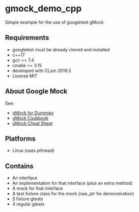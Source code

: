 # gmock_demo_cpp
Simple example for the use of googletest gMock

## Requirements
- googletest must be already cloned and installed
- c++17
- gcc >= 7.4
- cmake >= 3.15
- developed with CLion 2019.3
- License MIT

## About Google Mock
See:
* [gMock for Dummies](https://github.com/google/googletest/blob/master/googlemock/docs/for_dummies.md)
* [gMock Cookbook](https://github.com/google/googletest/blob/master/googlemock/docs/cook_book.md)
* [gMock Cheat Sheet](https://github.com/google/googletest/blob/master/googlemock/docs/cheat_sheet.md)

## Platforms
- Linux (uses pthread)

## Contains
- An interface
- An implementation for that interface (plus an extra method)
- A mock for that interface
- A test fixture class for the mock (raw_ptr for demonstration)
- 5 fixture gtests
- 4 regular gtests
